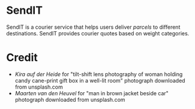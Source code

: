 # SendIT

SendIT is a courier service that helps users deliver *parcels* to different destinations. SendIT provides courier quotes based on weight categories.

# Credit 
- *Kira auf der Heide* for "tilt-shift lens photography of woman holding candy cane-print gift box in a well-lit room" photograph downloaded from unsplash.com
- *Maarten van den Heuvel* for "man in brown jacket beside car" photograph downloaded from unsplash.com
